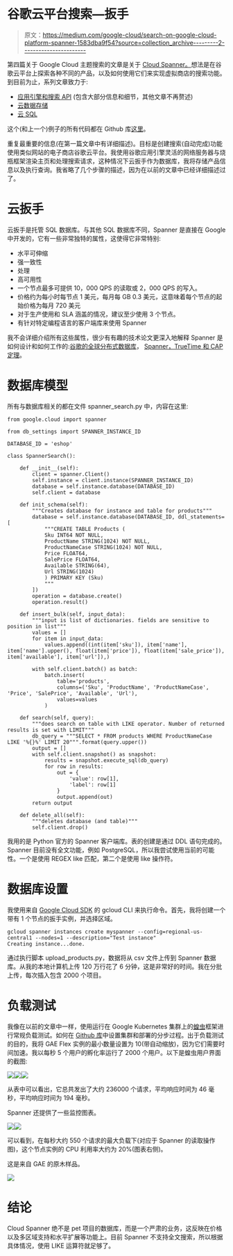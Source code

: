 # 谷歌云平台搜索—扳手

> 原文：<https://medium.com/google-cloud/search-on-google-cloud-platform-spanner-1583dba9f54?source=collection_archive---------2----------------------->

第四篇关于 Google Cloud 主题搜索的文章是关于 [Cloud Spanner。](https://cloud.google.com/spanner/)想法是在谷歌云平台上探索各种不同的产品，以及如何使用它们来实现虚拟商店的搜索功能。到目前为止，系列文章致力于:

*   [应用引擎和搜索 API](/google-cloud/search-on-google-cloud-platform-app-engine-and-search-api-31cda6917bbf) (包含大部分信息和细节，其他文章不再赘述)
*   [云数据存储](/google-cloud/search-on-google-cloud-platform-cloud-datastore-615c14cb1bb)
*   [云 SQL](/google-cloud/search-on-google-cloud-platform-cloud-sql-65a0f75b3af8)

这个(和上一个)例子的所有代码都在 Github 库[这里](https://github.com/zdenulo/gcp-search/tree/master/spanner/webapp)。

重复最重要的信息(在第一篇文章中有详细描述)。目标是创建搜索(自动完成)功能使用类似网站的电子商店谷歌云平台。我使用谷歌应用引擎灵活的网络服务器与烧瓶框架渲染主页和处理搜索请求，这种情况下云扳手作为数据库，我将存储产品信息以及执行查询。我省略了几个步骤的描述，因为在以前的文章中已经详细描述过了。

# 云扳手

云扳手是托管 SQL 数据库。与其他 SQL 数据库不同，Spanner 是直接在 Google 中开发的，它有一些非常独特的属性，这使得它非常特别:

*   水平可伸缩
*   强一致性
*   处理
*   高可用性
*   一个节点最多可提供 10，000 QPS 的读取或 2，000 QPS 的写入。
*   价格约为每小时每节点 1 美元，每月每 GB 0.3 美元，这意味着每个节点的起始价格为每月 720 美元
*   对于生产使用和 SLA 涵盖的情况，建议至少使用 3 个节点。
*   有针对特定编程语言的客户端库来使用 Spanner

我不会详细介绍所有这些属性，很少有有趣的技术论文更深入地解释 Spanner 是如何设计和如何工作的:[谷歌的全球分布式数据库](https://ai.google/research/pubs/pub39966)， [Spanner，TrueTime 和 CAP 定理](https://ai.google/research/pubs/pub45855)。

# 数据库模型

所有与数据库相关的都在文件 spanner_search.py 中，内容在这里:

```
from google.cloud import spanner

from db_settings import SPANNER_INSTANCE_ID

DATABASE_ID = 'eshop'

class SpannerSearch():

    def __init__(self):
        client = spanner.Client()
        self.instance = client.instance(SPANNER_INSTANCE_ID)
        database = self.instance.database(DATABASE_ID)
        self.client = database

    def init_schema(self):
        """Creates database for instance and table for products"""
        database = self.instance.database(DATABASE_ID, ddl_statements=[
            """CREATE TABLE Products (
            Sku INT64 NOT NULL,
            ProductName STRING(1024) NOT NULL,
            ProductNameCase STRING(1024) NOT NULL,
            Price FLOAT64,
            SalePrice FLOAT64,            
            Available STRING(64),
            Url STRING(1024)            
            ) PRIMARY KEY (Sku)
            """
        ])
        operation = database.create()
        operation.result()

    def insert_bulk(self, input_data):
        """input is list of dictionaries. fields are sensitive to position in list"""
        values = []
        for item in input_data:
            values.append((int(item['sku']), item['name'], item['name'].upper(), float(item['price']), float(item['sale_price']), item['available'], item['url']),)

        with self.client.batch() as batch:
            batch.insert(
                table='products',
                columns=('Sku', 'ProductName', 'ProductNameCase', 'Price', 'SalePrice', 'Available', 'Url'),
                values=values
            )

    def search(self, query):
        """does search on table with LIKE operator. Number of returned results is set with LIMIT"""
        db_query = """SELECT * FROM products WHERE ProductNameCase LIKE '%{}%' LIMIT 20""".format(query.upper())
        output = []
        with self.client.snapshot() as snapshot:
            results = snapshot.execute_sql(db_query)
            for row in results:
                out = {
                    'value': row[1],
                    'label': row[1]
                }
                output.append(out)
        return output

    def delete_all(self):
        """deletes database (and table)"""
        self.client.drop()
```

我用的是 Python 官方的 Spanner 客户端库。表的创建是通过 DDL 语句完成的。Spanner 目前没有全文功能，例如 PostgreSQL，所以我尝试使用当前的可能性。一个是使用 REGEX like 匹配，第二个是使用 like 操作符。

# 数据库设置

我使用来自 [Google Cloud SDK](https://cloud.google.com/sdk/) 的 gcloud CLI 来执行命令。首先，我将创建一个带有 1 个节点的扳手实例，并选择区域。

```
gcloud spanner instances create myspanner --config=regional-us-central1 --nodes=1 --description="Test instance"
Creating instance...done.
```

通过执行脚本 upload_products.py，数据将从 csv 文件上传到 Spanner 数据库。从我的本地计算机上传 120 万行花了 6 分钟，这是非常好的时间。我在分批上传，每次插入包含 2000 个项目。

# 负载测试

我像在以前的文章中一样，使用运行在 Google Kubernetes 集群上的[蝗虫](https://locust.io/)框架进行常规负载测试。如何在 [Github 库](https://github.com/zdenulo/gcp-search/tree/master/load-testing)中设置集群和部署的分步过程。出于负载测试的目的，我将 GAE Flex 实例的最小数量设置为 10(带自动缩放)，因为它们需要时间加速。我以每秒 5 个用户的孵化率运行了 2000 个用户。以下是蝗虫用户界面的截图:

![](img/57ab4102be5fcd286deecfedd22c9a4b.png)![](img/71c855e63b06740c67d6c09f9a13abfb.png)![](img/b2e9db882bb722052ecaf7fd88d5f982.png)

从表中可以看出，它总共发出了大约 236000 个请求，平均响应时间为 46 毫秒，平均响应时间为 194 毫秒。

Spanner 还提供了一些监控图表。

![](img/a6e3f07525123b2e857390b6b8b80e76.png)![](img/fedb4d669a76472e71a106e3df9b19cd.png)

可以看到，在每秒大约 550 个请求的最大负载下(对应于 Spanner 的读取操作图)，这个节点实例的 CPU 利用率大约为 20%(图表右侧)。

这是来自 GAE 的原木样品。

![](img/de2cabb061d21c0e003a5f3be628b182.png)

# 结论

Cloud Spanner 绝不是 pet 项目的数据库，而是一个严肃的业务，这反映在价格以及多区域支持和水平扩展等功能上。目前 Spanner 不支持全文搜索，所以根据具体情况，使用 LIKE 运算符就足够了。
